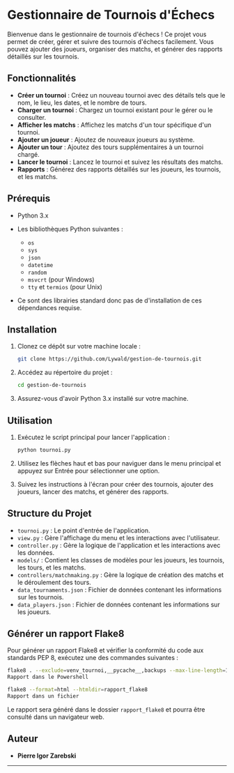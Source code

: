 # Gestionnaire de Tournois d'Échecs

Bienvenue dans le gestionnaire de tournois d'échecs ! Ce projet vous permet de créer, gérer et suivre des tournois d'échecs facilement. Vous pouvez ajouter des joueurs, organiser des matchs, et générer des rapports détaillés sur les tournois.

## Fonctionnalités

- **Créer un tournoi** : Créez un nouveau tournoi avec des détails tels que le nom, le lieu, les dates, et le nombre de tours.
- **Charger un tournoi** : Chargez un tournoi existant pour le gérer ou le consulter.
- **Afficher les matchs** : Affichez les matchs d'un tour spécifique d'un tournoi.
- **Ajouter un joueur** : Ajoutez de nouveaux joueurs au système.
- **Ajouter un tour** : Ajoutez des tours supplémentaires à un tournoi chargé.
- **Lancer le tournoi** : Lancez le tournoi et suivez les résultats des matchs.
- **Rapports** : Générez des rapports détaillés sur les joueurs, les tournois, et les matchs.

## Prérequis

- Python 3.x
- Les bibliothèques Python suivantes :
  - `os`
  - `sys`
  - `json`
  - `datetime`
  - `random`
  - `msvcrt` (pour Windows)
  - `tty` et `termios` (pour Unix)

- Ce sont des librairies standard donc pas de d'installation de ces dépendances requise.

## Installation

1. Clonez ce dépôt sur votre machine locale :
   ```bash
   git clone https://github.com/Lywald/gestion-de-tournois.git
   ```

2. Accédez au répertoire du projet :
   ```bash
   cd gestion-de-tournois
   ```

3. Assurez-vous d'avoir Python 3.x installé sur votre machine.

## Utilisation

1. Exécutez le script principal pour lancer l'application :
   ```bash
   python tournoi.py
   ```

2. Utilisez les flèches haut et bas pour naviguer dans le menu principal et appuyez sur Entrée pour sélectionner une option.

3. Suivez les instructions à l'écran pour créer des tournois, ajouter des joueurs, lancer des matchs, et générer des rapports.

## Structure du Projet
- `tournoi.py` : Le point d'entrée de l'application.
- `view.py` : Gère l'affichage du menu et les interactions avec l'utilisateur.
- `controller.py` : Gère la logique de l'application et les interactions avec les données.
- `models/` : Contient les classes de modèles pour les joueurs, les tournois, les tours, et les matchs.
- `controllers/matchmaking.py` : Gère la logique de création des matchs et le déroulement des tours.
- `data_tournaments.json` : Fichier de données contenant les informations sur les tournois.
- `data_players.json` : Fichier de données contenant les informations sur les joueurs.

## Générer un rapport Flake8
Pour générer un rapport Flake8 et vérifier la conformité du code aux standards PEP 8, exécutez une des commandes suivantes :
```sh
flake8 . --exclude=venv_tournoi,__pycache__,backups --max-line-length=119
Rapport dans le Powershell

flake8 --format=html --htmldir=rapport_flake8
Rapport dans un fichier
```
Le rapport sera généré dans le dossier `rapport_flake8` et pourra être consulté dans un navigateur web.


## Auteur

- **Pierre Igor Zarebski**


---
